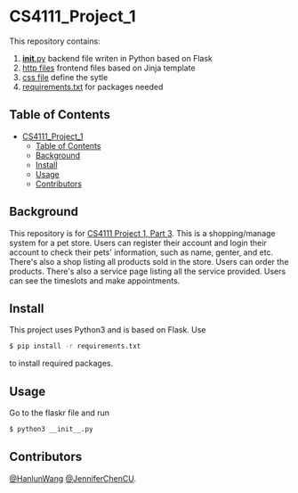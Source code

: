 # CS4111_Project_1

This repository contains:

1. [__init__.py](flaskr/__init__.py) backend file writen in Python based on Flask
2. [http files](flaskr/templates) frontend files based on Jinja template
3. [css file](flaskr/static) define the sytle
4. [requirements.txt](requirements.txt) for packages needed

## Table of Contents

- [CS4111_Project_1](#cs4111_project_1)
  - [Table of Contents](#table-of-contents)
  - [Background](#background)
  - [Install](#install)
  - [Usage](#usage)
  - [Contributors](#contributors)
  
## Background
This repository is for [CS4111 Project 1, Part 3](https://github.com/w4111/project1-s22/blob/master/part3.md). This is a shopping/manage system for a pet store. Users can register their account and login their account to check their pets' information, such as name, genter, and etc. There's also a shop listing all products sold in the store. Users can order the products. There's also a service page listing all the service provided. Users can see the timeslots and make appointments.

## Install
This project uses Python3 and is based on Flask. Use
```sh
$ pip install -r requirements.txt
```
to install required packages.

## Usage
Go to the flaskr file and run
```sh
$ python3 __init__.py
```

## Contributors
[@HanlunWang](https://github.com/HanlunWang)
[@JenniferChenCU](https://github.com/JenniferChenCU).